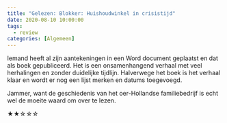 ```yaml
---
title: "Gelezen: Blokker: Huishoudwinkel in crisistijd"
date: 2020-08-10 10:00:00
tags:
  - review
categories: [Algemeen]
---
```

Iemand heeft al zijn aantekeningen in een Word document geplaatst en dat als boek gepubliceerd. Het is een onsamenhangend verhaal met veel herhalingen en zonder duidelijke tijdlijn. Halverwege het boek is het verhaal klaar en wordt er nog een lijst merken en datums toegevoegd.

Jammer, want de geschiedenis van het oer-Hollandse familiebedrijf is echt wel de moeite waard om over te lezen.

★★☆☆☆
